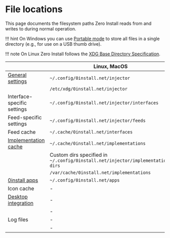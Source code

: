 # File locations

This page documents the filesystem paths Zero Install reads from and writes to during normal operation.

!!! hint
    On Windows you can use [Portable mode](windows.md#portable-mode) to store all files in a single directory (e.g., for use on a USB thumb drive).

!!! note
    On Linux Zero Install follows the [XDG Base Directory Specification](https://specifications.freedesktop.org/basedir-spec/basedir-spec-latest.html).

|                                            | Linux, MacOS                                                                   | Windows                                                                        |
| ------------------------------------------ | ------------------------------------------------------------------------------ | ------------------------------------------------------------------------------ |
| [General settings](policy-settings.md)     | `~/.config/0install.net/injector`                                              | `%APPDATA%\0install.net\injector`                                              |
|                                            | `/etc/xdg/0install.net/injector`                                               | `%PROGRAMDATA%\0install.net\injector`                                          |
| Interface-specific settings                | `~/.config/0install.net/injector/interfaces`                                   | `%APPDATA%\0install.net\injector\interfaces`                                   |
| Feed-specific settings                     | `~/.config/0install.net/injector/feeds`                                        | `%APPDATA%\0install.net\injector\feeds`                                        |
| Feed cache                                 | `~/.cache/0install.net/interfaces`                                             | `%LOCALAPPDATA%\0install.net\interfaces`                                       |
| [Implementation cache](cache.md)           | `~/.cache/0install.net/implementations`                                        | `%LOCALAPPDATA%\0install.net\implementations`                                  |
|                                            | Custom dirs specified in `~/.config/0install.net/injector/implementation-dirs` | Custom dirs specified in `%APPDATA%\0install.net\injector\implementation-dirs` |
|                                            | `/var/cache/0install.net/implementations`                                      | `%PROGRAMDATA%\0install.net\implementations`                                   |
| [0install apps](apps.md)                   | `~/.config/0install.net/apps`                                                  | -                                                                              |
| Icon cache                                 | -                                                                              | `%LOCALAPPDATA%\0install.net\icons`                                            |
| [Desktop integration](desktop-integration) | -                                                                              | `%APPDATA%\0install.net\desktop-integration`                                   |
|                                            | -                                                                              | `%PROGRAMDATA%\0install.net\desktop-integration`                               |
| Log files                                  | -                                                                              | `%TEMP%\0install %USERNAME% Log.txt`                                            |
|                                            | -                                                                              | `%TEMP%\0install-win %USERNAME% Log.txt`                                        |
